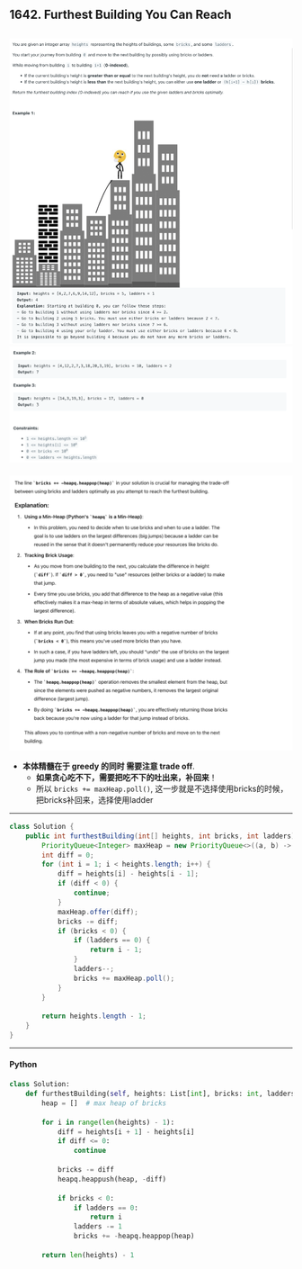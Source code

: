 ## 1642. Furthest Building You Can Reach
![](img/2024-08-25-15-39-42.png)
![](img/2024-08-25-15-40-01.png)
---

![](img/2024-08-25-15-50-57.png)

- **本体精髓在于 greedy 的同时 需要注意 trade off**. 
  - **如果贪心吃不下，需要把吃不下的吐出来，补回来**！
  - 所以 `bricks += maxHeap.poll()`, 这一步就是不选择使用bricks的时候，把bricks补回来，选择使用ladder 
---

```java
class Solution {
    public int furthestBuilding(int[] heights, int bricks, int ladders) {
        PriorityQueue<Integer> maxHeap = new PriorityQueue<>((a, b) -> b - a);
        int diff = 0;
        for (int i = 1; i < heights.length; i++) {
            diff = heights[i] - heights[i - 1];
            if (diff < 0) {
                continue;
            }
            maxHeap.offer(diff);
            bricks -= diff;
            if (bricks < 0) {
                if (ladders == 0) {
                    return i - 1;
                }
                ladders--;
                bricks += maxHeap.poll();
            }
        }
        
        return heights.length - 1;
    }
}
```
---

#### Python

```py
class Solution:
    def furthestBuilding(self, heights: List[int], bricks: int, ladders: int) -> int:
        heap = []  # max heap of bricks

        for i in range(len(heights) - 1):
            diff = heights[i + 1] - heights[i]
            if diff <= 0:
                continue

            bricks -= diff
            heapq.heappush(heap, -diff)

            if bricks < 0:
                if ladders == 0:
                    return i
                ladders -= 1
                bricks += -heapq.heappop(heap)

        return len(heights) - 1
```